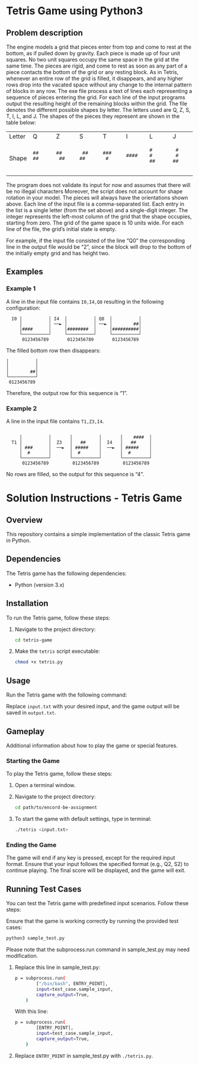# Tetris Game using Python3

## Problem description

The engine models a grid that pieces enter from top and come to rest at the bottom, as if pulled down by gravity. Each piece is made up of four unit squares.
No two unit squares occupy the same space in the grid at the same time.
The pieces are rigid, and come to rest as soon as any part of a piece contacts the bottom of the grid or any resting block. As in Tetris, whenever an entire row of the grid is filled, it disappears, and any higher rows drop into the vacated space without any change to the internal pattern of blocks in any row.
The exe file process a text of lines each representing a sequence of pieces entering the grid.
For each line of the input programs output the resulting height of the remaining blocks within the grid.
The file denotes the different possible shapes by letter. The letters used are Q, Z, S, T, I, L, and J. The shapes of the pieces they represent are shown in the table below:

</td>
</tr>
</table>
<table>
  <tr>
    <td>Letter</td>
    <td>Q</td>
    <td>Z</td>
    <td>S</td>
    <td>T</td>
    <td>I</td>
    <td>L</td>
    <td>J</td>
  </tr>
  <tr>
    <td>Shape</td>
    <td>
      <pre>
##
##
      </pre>
    </td>
    <td>
      <pre>
##
 ##
      </pre>
    </td>
    <td>
      <pre>
 ##
##
      </pre>
    </td>
    <td>
      <pre>
###
 #
      </pre>
    </td>
    <td>
      <pre>
####
      </pre>
    </td>
    <td>
      <pre>
#
#
##
      </pre>
    </td>
    <td>
      <pre>
 #
 #
##
      </pre>
    </td>
  </tr>
</table>

The program does not validate its input for now and assumes that there will be no illegal characters
Moreover, the script does not account for shape rotation in your model. The pieces will always have the orientations shown above.
Each line of the input file is a comma-separated list.
Each entry in the list is a single letter (from the set above) and a single-digit integer. The integer represents the left-most column of the grid that the shape occupies, starting from zero.
The grid of the game space is 10 units wide. For each line of the file, the grid’s initial state is empty.

For example, if the input file consisted of the line “Q0” the corresponding line in the output file would be “2”, since the block will drop to the bottom of the initially empty grid and has height two.

## Examples

### Example 1

A line in the input file contains `I0,I4,Q8` resulting in the following configuration:

```
  I0 │          │ I4  │          │ Q8  │          │
     │          │ ──► │          │ ──► │        ##│
     │####      │     │########  │     │##########│
     └──────────┘     └──────────┘     └──────────┘
      0123456789       0123456789       0123456789

```

The filled bottom row then disappears:

```
│          │
│          │
│        ##│
└──────────┘
 0123456789
```

Therefore, the output row for this sequence is “1”.

### Example 2

A line in the input file contains `T1,Z3,I4`.

```

     │          │       │          │       │    ####  │
  T1 │          │  Z3   │   ##     │  I4   │   ##     │
     │ ###      │  ──►  │ #####    │  ──►  │ #####    │
     │  #       │       │  #       │       │  #       │
     └──────────┘       └──────────┘       └──────────┘
      0123456789         0123456789         0123456789

```

No rows are filled, so the output for this sequence is “4”.

# Solution Instructions - Tetris Game

## Overview
This repository contains a simple implementation of the classic Tetris game in Python.

## Dependencies
The Tetris game has the following dependencies:
- Python (version 3.x)

## Installation
To run the Tetris game, follow these steps:

1. Navigate to the project directory:
   ```bash
   cd tetris-game
   ```

2. Make the `tetris` script executable:
   ```bash
   chmod +x tetris.py
   ```

## Usage
Run the Tetris game with the following command:

Replace `input.txt` with your desired input, and the game output will be saved in `output.txt`.

## Gameplay
Additional information about how to play the game or special features.

### Starting the Game
To play the Tetris game, follow these steps:

1. Open a terminal window.

2. Navigate to the project directory:
   ```bash
   cd path/to/encord-be-assignment
3. To start the game with default settings, type in terminal:
   ```bash
   ./tetris <input.txt>
   
### Ending the Game
The game will end if any key is pressed, except for the required input format. Ensure that your input follows the specified format (e.g., Q2, S2) to continue playing.
The final score will be displayed, and the game will exit.

## Running Test Cases

You can test the Tetris game with predefined input scenarios. Follow these steps:

Ensure that the game is working correctly by running the provided test cases:

```bash
python3 sample_test.py
```
Please note that the subprocess.run command in sample_test.py may need modification.

1. Replace this line in sample_test.py:
   ```bash
   p = subprocess.run(
           ["/bin/bash", ENTRY_POINT],
           input=test_case.sample_input,
           capture_output=True,
       )
   ```
   With this line:
   
   ```bash
   p = subprocess.run(
           [ENTRY_POINT],
           input=test_case.sample_input,
           capture_output=True,
       )
   ```
2. Replace `ENTRY_POINT` in sample_test.py with `./tetris.py`.


